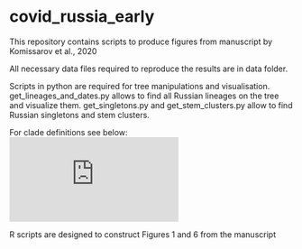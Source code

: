 # covid_russia_early

This repository contains scripts to produce figures from manuscript by Komissarov et al., 2020

All necessary data files required to reproduce the results are in data folder.

Scripts in python are required for tree manipulations and visualisation.
get_lineages_and_dates.py allows to find all Russian lineages on the tree and visualize them.
get_singletons.py and get_stem_clusters.py allow to find Russian singletons and stem clusters.

For clade definitions see below:
![alt text](https://github.com/garushyants/covid19_russia_early/blob/master/Figures/Fig3_lineages_explained.pdf)

R scripts are designed to construct Figures 1 and 6 from the manuscript

